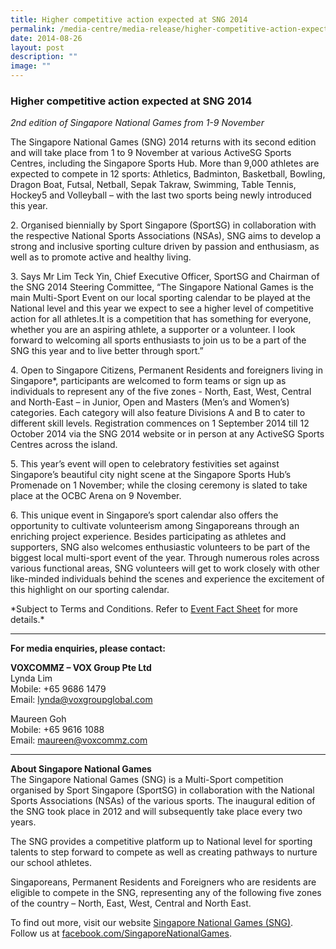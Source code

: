 ```yaml
---
title: Higher competitive action expected at SNG 2014
permalink: /media-centre/media-release/higher-competitive-action-expected-at-sng-2014/
date: 2014-08-26
layout: post
description: ""
image: ""
---
```

### **Higher competitive action expected at SNG 2014**

_2nd edition of Singapore National Games from 1-9 November_

The Singapore National Games (SNG) 2014 returns with its second edition and will take place from 1 to 9 November at various ActiveSG Sports Centres, including the Singapore Sports Hub. More than 9,000 athletes are expected to compete in 12 sports: Athletics, Badminton, Basketball, Bowling, Dragon Boat, Futsal, Netball, Sepak Takraw, Swimming, Table Tennis, Hockey5 and Volleyball – with the last two sports being newly introduced this year. 

2\. Organised biennially by Sport Singapore (SportSG) in collaboration with the respective National Sports Associations (NSAs), SNG aims to develop a strong and inclusive sporting culture driven by passion and enthusiasm, as well as to promote active and healthy living. 

3\. Says Mr Lim Teck Yin, Chief Executive Officer, SportSG and Chairman of the SNG 2014 Steering Committee, “The Singapore National Games is the main Multi-Sport Event on our local sporting calendar to be played at the National level and this year we expect to see a higher level of competitive action for all athletes.It is a competition that has something for everyone, whether you are an aspiring athlete, a supporter or a volunteer. I look forward to welcoming all sports enthusiasts to join us to be a part of the SNG this year and to live better through sport.”

4\. Open to Singapore Citizens, Permanent Residents and foreigners living in Singapore*, participants are welcomed to form teams or sign up as individuals to represent any of the five zones - North, East, West, Central and North-East – in Junior, Open and Masters (Men’s and Women’s) categories. Each category will also feature Divisions A and B to cater to different skill levels. Registration commences on 1 September 2014 till 12 October 2014 via the SNG 2014 website or in person at any ActiveSG Sports Centres across the island. 

5\. This year’s event will open to celebratory festivities set against Singapore’s beautiful city night scene at the Singapore Sports Hub’s Promenade on 1 November; while the closing ceremony is slated to take place at the OCBC Arena on 9 November.

6\. This unique event in Singapore’s sport calendar also offers the opportunity to cultivate volunteerism among Singaporeans through an enriching project experience. Besides participating as athletes and supporters, SNG also welcomes enthusiastic volunteers to be part of the biggest local multi-sport event of the year. Through numerous roles across various functional areas, SNG volunteers will get to work closely with other like-minded individuals behind the scenes and experience the excitement of this highlight on our sporting calendar.

\*Subject to Terms and Conditions. Refer to [Event Fact Sheet](/files/Media%20Centre/Media%20Release/2014/August/SNG%202014%20Fact%20Sheet%20final.pdf) for more details.*

---

**For media enquiries, please contact:**
<br>

**VOXCOMMƵ – VOX Group Pte Ltd**<br>
Lynda Lim<br>
Mobile: +65 9686 1479<br>
Email: [lynda@voxgroupglobal.com](mailto:lynda@voxgroupglobal.com)

Maureen Goh<br>
Mobile: +65 9616 1088<br>
Email: [maureen@voxcommz.com](mailto:maureen@voxcommz.com)

---

**About Singapore National Games**<br>
The Singapore National Games (SNG) is a Multi-Sport competition organised by Sport Singapore (SportSG) in collaboration with the National Sports Associations (NSAs) of the various sports. The inaugural edition of the SNG took place in 2012 and will subsequently take place every two years.

The SNG provides a competitive platform up to National level for sporting talents to step forward to compete as well as creating pathways to nurture our school athletes.

Singaporeans, Permanent Residents and Foreigners who are residents are eligible to compete in the SNG, representing any of the following five zones of the country – North, East, West, Central and North East.

To find out more, visit our website [Singapore National Games (SNG)](https://nsg.moe.edu.sg/).<br>
Follow us at [facebook.com/SingaporeNationalGames](http://www.facebook.com/SingaporeNationalGames).